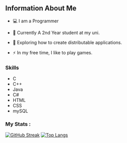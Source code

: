 <h2> Information About Me </h2>


- :computer: I am a Programmer 
- :telescope: Currently A 2nd Year student at my uni.

- :seedling: Exploring how to create distributable applications.

- :zap: In my free time, I like to play games.

<div>
  <h3>Skills</h3>
  <ul>
    <li>C</li>
    <li>C++</li>
    <li>Java</li>
    <li>C#</li>
    <li>HTML</li>
    <li>CSS</li>
    <li>mySQL</li>
  </ul>
</div>

###  My Stats :
[![GitHub Streak](https://github-readme-streak-stats.herokuapp.com?user=KisuraWSP&theme=dark)](https://git.io/streak-stats)
[![Top Langs](https://github-readme-stats.vercel.app/api/top-langs/PAT_1?username=KisuraWSP&layout=compact&theme=vision-friendly-dark)](https://github.com/anuraghazra/github-readme-stats)
<!--
**KisuraWSP/KisuraWSP** is a ✨ _special_ ✨ repository because its `README.md` (this file) appears on your GitHub profile.

Here are some ideas to get you started:

- 🔭 I’m currently working ...
- 🌱 I’m currently learning ...
- 👯 I’m looking to collaborate on ...
- 🤔 I’m looking for help with ...
- 💬 Ask me about ...
- 📫 How to reach me: ...
- 😄 Pronouns: ...
- ⚡ Fun fact: ...
-->
